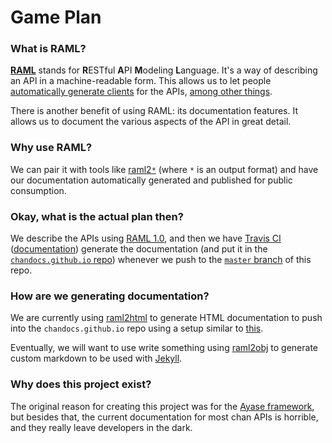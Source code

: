 # Game Plan

### What is RAML?

[**RAML**](https://raml.org/) stands for **R**ESTful **A**PI **M**odeling **L**anguage. It's a way of describing an API in a machine-readable form. This allows us to let people [automatically generate clients](https://github.com/mulesoft/raml-client-generator) for the APIs, [among other things](https://raml.org/projects/projects).

There is another benefit of using RAML: its documentation features. It allows us to document the various aspects of the API in great detail.

### Why use RAML?

We can pair it with tools like [raml2`*`](https://github.com/raml2html/raml2obj) (where `*` is an output format) and have our documentation automatically generated and published for public consumption.

### Okay, what is the actual plan then?

We describe the APIs using [RAML 1.0](https://github.com/raml-org/raml-spec/blob/master/versions/raml-10/raml-10.md), and then we have [Travis CI](https://travis-ci.org/) ([documentation](https://docs.travis-ci.com/)) generate the documentation (and put it in the [`chandocs.github.io` repo](https://github.com/chandocs/chandocs.github.io)) whenever we push to the [`master` branch](https://github.com/r3c0d3x/schemas/tree/master) of this repo.

### How are we generating documentation?

We are currently using [raml2html](https://github.com/raml2html/raml2html) to generate HTML documentation to push into the `chandocs.github.io` repo using a setup similar to [this](https://stackoverflow.com/a/23284673).

Eventually, we will want to use write something using [raml2obj](https://github.com/raml2html/raml2obj) to generate custom markdown to be used with [Jekyll](https://jekyllrb.com/docs/github-pages/).

### Why does this project exist?

The original reason for creating this project was for the [Ayase framework](https://github.com/r3c0d3x/ayase), but besides that, the current documentation for most chan APIs is horrible, and they really leave developers in the dark.
